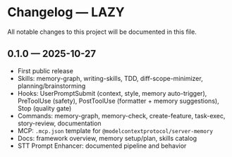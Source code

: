 # Changelog — LAZY

All notable changes to this project will be documented in this file.

## 0.1.0 — 2025-10-27

- First public release
- Skills: memory-graph, writing-skills, TDD, diff-scope-minimizer, planning/brainstorming
- Hooks: UserPromptSubmit (context, style, memory auto-trigger), PreToolUse (safety), PostToolUse (formatter + memory suggestions), Stop (quality gate)
- Commands: memory-graph, memory-check, create-feature, task-exec, story-review, documentation
- MCP: `.mcp.json` template for `@modelcontextprotocol/server-memory`
- Docs: framework overview, memory setup/plan, skills catalog
- STT Prompt Enhancer: documented pipeline and behavior

